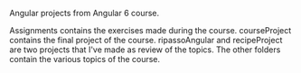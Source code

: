 Angular projects from Angular 6 course.

Assignments contains the exercises made during the course.
courseProject contains the final project of the course.
ripassoAngular and recipeProject are two projects that I've made as review of the topics.
The other folders contain the various topics of the course.
